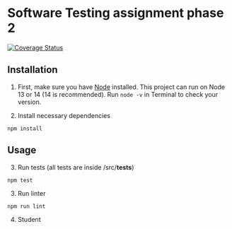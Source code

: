 # Software Testing assignment phase 2 
[![Coverage Status](https://coveralls.io/repos/github/amadeuspham/software-testing-assigment/badge.svg?branch=main)](https://coveralls.io/github/amadeuspham/software-testing-assigment?branch=main)

## Installation
1. First, make sure you have [Node](https://nodejs.org/en) installed. This project can run on Node 13 or 14 (14 is recommended). Run `node -v` in Terminal to check your version.

2. Install necessary dependencies
```
npm install
```

## Usage
3. Run tests (all tests are inside /src/__tests__)
```
npm test
```
3. Run linter
```
npm run lint
```

4. Student